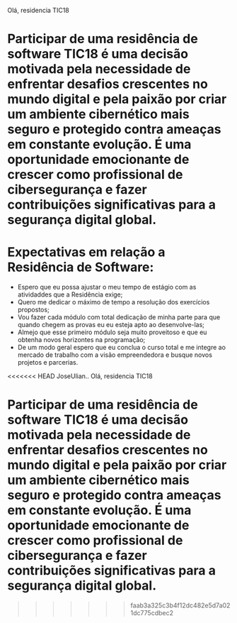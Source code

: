 Olá, residencia TIC18

Participar de uma residência de software TIC18 é uma decisão motivada pela necessidade de enfrentar desafios crescentes no 
mundo digital e pela paixão por criar um ambiente cibernético mais seguro e protegido contra ameaças em constante evolução. 
É uma oportunidade emocionante de crescer como profissional de cibersegurança e fazer contribuições significativas para a 
segurança digital global.
=======
# Expectativas em relação a Residência de Software:

* Espero que eu possa ajustar o meu tempo de estágio com as atividaddes que a Residência exige;
* Quero me dedicar o máximo de tempo a resolução dos exercícios propostos;
* Vou fazer cada módulo com total dedicação de minha parte para que quando chegem as provas eu eu esteja apto ao desenvolve-las;
* Almejo que esse primeiro módulo seja muito proveitoso e que eu obtenha novos horizontes na programação;
* De um modo geral espero que eu conclua o curso total e me integre ao mercado de trabalho com a visão empreendedora e busque novos projetos e parcerias.

<<<<<<< HEAD
JoseUlian.. Olá, residencia TIC18

Participar de uma residência de software TIC18 é uma decisão motivada pela necessidade de enfrentar desafios crescentes no mundo digital e pela paixão por criar um ambiente cibernético mais seguro e protegido contra ameaças em constante evolução. É uma oportunidade emocionante de crescer como profissional de cibersegurança e fazer contribuições significativas para a segurança digital global.
=======
>>>>>>> faab3a325c3b4f12dc482e5d7a021dc775cdbec2

